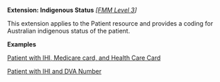 **Extension: Indigenous Status** *[[FMM Level 3](guidance.html)]*

This extension applies to the Patient resource and provides a coding for Australian indigenous status of the patient.

**Examples**

[Patient with IHI, Medicare card, and Health Care Card](Patient-example0.html)

[Patient with IHI and DVA Number](Patient-example1.html)